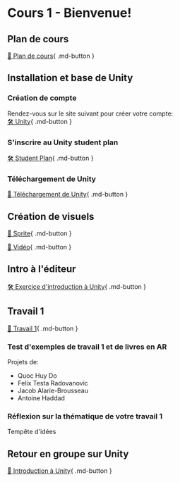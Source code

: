 # Cours 1 - Bienvenue!

## Plan de cours
[📁 Plan de cours](https://cmontmorency365-my.sharepoint.com/:b:/g/personal/lora_boisvert_cmontmorency_qc_ca/EUBSOd1XBz9FtlRAumIpoawBQ0eIzPaiSnY55lTuNJ2AIQ?e=Bo5TuD){ .md-button }   <br>
     

## Installation et base de Unity
### Création de compte

Rendez-vous sur le site suivant pour créer votre compte:   
[🛠️ Unity](https://id.unity.com/en/account/new){ .md-button }   <br>

### S'inscrire au Unity student plan
[🛠️ Student Plan](https://unity.com/products/unity-student){ .md-button }   <br>

### Téléchargement de Unity
[📝 Téléchargement de Unity](./installation/telechargement.md){ .md-button }    


## Création de visuels
[📝 Sprite](./unity/sprite.md){ .md-button }       

[📝 Vidéo](./unity/video.md){ .md-button }       
           

## Intro à l'éditeur 
[🛠️ Exercice d'introduction à Unity](./exercices/intro.md){ .md-button }   

## Travail 1
    
[💼 Travail 1](./consignes/travail1.md){ .md-button }     
    
### Test d'exemples de travail 1 et de livres en AR
Projets de:       

- Quoc Huy Do    
- Felix Testa Radovanovic    
- Jacob Alarie-Brousseau    
- Antoine Haddad    
  
       

### Réflexion sur la thématique de votre travail 1
Tempête d'idées   
                     
           
## Retour en groupe sur Unity
[📝 Introduction à Unity](./unity/introduction.md){ .md-button }  


